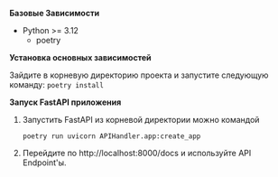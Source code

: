 **Базовые Зависимости**
- Python >= 3.12
   - poetry

**Установка основных зависимостей**

Зайдите в корневую директорию проекта и запустите следующую команду:  ```poetry install```

**Запуск FastAPI приложения**
1. Запустить FastAPI из корневой директории можно командой

   ```poetry run uvicorn APIHandler.app:create_app```

2. Перейдите по http://localhost:8000/docs и используйте API Endpoint'ы.
